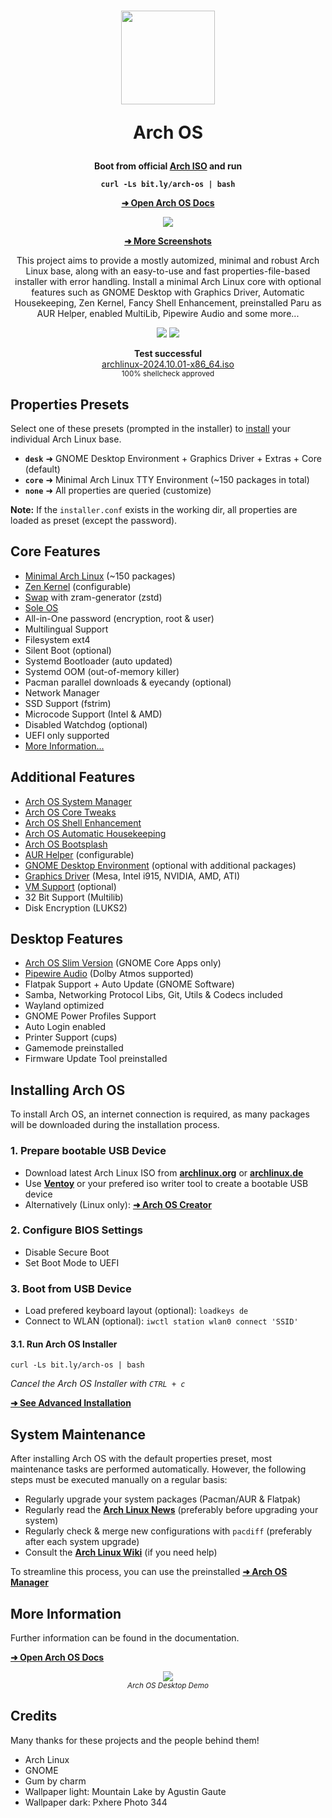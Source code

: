 <h1 align="center">
  <img src="./logo.svg" width="150" height="150">
  <p>Arch OS</p>
</h1>

<div align="center">

<p><strong>Boot from official <a target="_blank" href="https://archlinux.org/download/">Arch ISO</a> and run</strong></p>

**`curl -Ls bit.ly/arch-os | bash`**

<p><b>

[➜ Open Arch OS Docs](DOCS.md)

</b></p>

<p><img src="./screenshots/installer_start.png"></p>

<p><b>

[➜ More Screenshots](DOCS.md#screenshots)

</b></p>

<p>
This project aims to provide a mostly automized, minimal and robust Arch Linux base, along with an easy-to-use and fast properties-file-based installer with error handling. Install a minimal Arch Linux core with optional features such as GNOME Desktop with Graphics Driver, Automatic Housekeeping, Zen Kernel, Fancy Shell Enhancement, preinstalled Paru as AUR Helper, enabled MultiLib, Pipewire Audio and some more...</p>

<p>
  <img src="https://img.shields.io/badge/MAINTAINED-YES-green?style=for-the-badge">
  <img src="https://img.shields.io/badge/License-GPL_v2-blue?style=for-the-badge">
</p>
<p>
  <strong>Test successful</strong>
  <br>
  <a target="_blank" href="https://www.archlinux.de/releases/2024.10.01">archlinux-2024.10.01-x86_64.iso</a>
  <br>
  <sub>100% shellcheck approved</sub>
</p>

</div>

## Properties Presets

Select one of these presets (prompted in the installer) to [install](#installing-arch-os) your individual Arch Linux base.

- **`desk`** ➜ GNOME Desktop Environment + Graphics Driver + Extras + Core (default)
- **`core`** ➜ Minimal Arch Linux TTY Environment (~150 packages in total)
- **`none`** ➜ All properties are queried (customize)

**Note:** If the `installer.conf` exists in the working dir, all properties are loaded as preset (except the password).

## Core Features

- [Minimal Arch Linux](DOCS.md#minimal-installation) (~150 packages)
- [Zen Kernel](DOCS.md#advanced-installation) (configurable)
- [Swap](DOCS.md#swap) with zram-generator (zstd)
- [Sole OS](DOCS.md#partitions-layout)
- All-in-One password (encryption, root & user)
- Multilingual Support
- Filesystem ext4
- Silent Boot (optional)
- Systemd Bootloader (auto updated)
- Systemd OOM (out-of-memory killer)
- Pacman parallel downloads & eyecandy (optional)
- Network Manager
- SSD Support (fstrim)
- Microcode Support (Intel & AMD)
- Disabled Watchdog (optional)
- UEFI only supported
- [More Information...](DOCS.md#technical-information)

## Additional Features

- [Arch OS System Manager](DOCS.md#arch-os-manager)
- [Arch OS Core Tweaks](DOCS.md#core-tweaks)
- [Arch OS Shell Enhancement](DOCS.md#shell-enhancement)
- [Arch OS Automatic Housekeeping](DOCS.md#housekeeping)
- [Arch OS Bootsplash](https://github.com/murkl/plymouth-theme-arch-os)
- [AUR Helper](DOCS.md#advanced-installation) (configurable)
- [GNOME Desktop Environment](#desktop-features) (optional with additional packages)
- [Graphics Driver](DOCS.md#install-graphics-driver-manually) (Mesa, Intel i915, NVIDIA, AMD, ATI)
- [VM Support](DOCS.md#vm-support) (optional)
- 32 Bit Support (Multilib)
- Disk Encryption (LUKS2)

## Desktop Features

- [Arch OS Slim Version](DOCS.md#example-installerconf) (GNOME Core Apps only)
- [Pipewire Audio](DOCS.md#for-audiophiles) (Dolby Atmos supported)
- Flatpak Support + Auto Update (GNOME Software)
- Samba, Networking Protocol Libs, Git, Utils & Codecs included
- Wayland optimized
- GNOME Power Profiles Support
- Auto Login enabled
- Printer Support (cups)
- Gamemode preinstalled
- Firmware Update Tool preinstalled

## Installing Arch OS

To install Arch OS, an internet connection is required, as many packages will be downloaded during the installation process.

### 1. Prepare bootable USB Device

- Download latest Arch Linux ISO from **[archlinux.org](https://www.archlinux.org/download)** or **[archlinux.de](https://www.archlinux.de/download)**
- Use **[Ventoy](https://www.ventoy.net/en/download.html)** or your prefered iso writer tool to create a bootable USB device
- Alternatively (Linux only): **[➜ Arch OS Creator](https://github.com/murkl/arch-os-creator)**

### 2. Configure BIOS Settings

- Disable Secure Boot
- Set Boot Mode to UEFI

### 3. Boot from USB Device

- Load prefered keyboard layout (optional): `loadkeys de`
- Connect to WLAN (optional): `iwctl station wlan0 connect 'SSID'`

#### 3.1. Run Arch OS Installer

```
curl -Ls bit.ly/arch-os | bash
```

_Cancel the Arch OS Installer with `CTRL + c`_

**[➜ See Advanced Installation](DOCS.md#advanced-installation)**

## System Maintenance

After installing Arch OS with the default properties preset, most maintenance tasks are performed automatically. However, the following steps must be executed manually on a regular basis:

- Regularly upgrade your system packages (Pacman/AUR & Flatpak)
- Regularly read the **[Arch Linux News](https://www.archlinux.org/news)** (preferably before upgrading your system)
- Regularly check & merge new configurations with `pacdiff` (preferably after each system upgrade)
- Consult the **[Arch Linux Wiki](https://wiki.archlinux.org)** (if you need help)

To streamline this process, you can use the preinstalled **[➜ Arch OS Manager](https://github.com/murkl/arch-os-manager)**

## More Information

Further information can be found in the documentation.

**[➜ Open Arch OS Docs](DOCS.md)**

<div align="center">
  <div><img src="./screenshots/desktop_demo.jpg"></div>
  <sub><i>Arch OS Desktop Demo</i></sub>
</div>

## Credits

Many thanks for these projects and the people behind them!

- Arch Linux
- GNOME
- Gum by charm
- Wallpaper light: Mountain Lake by Agustin Gaute
- Wallpaper dark: Pxhere Photo 344
